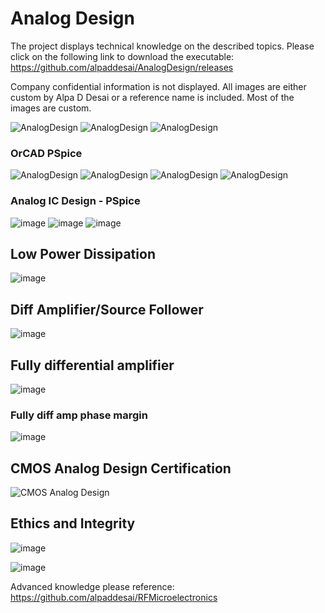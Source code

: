 # Analog Design

The project displays technical knowledge on the described topics. Please click on the following link to download the executable:
https://github.com/alpaddesai/AnalogDesign/releases

Company confidential information is not displayed. All images are either custom by Alpa D Desai or a reference name is included.  Most of the images are custom. 

![AnalogDesign](MainWindowImage.png)
![AnalogDesign](SmallSignalModelImage.png)
![AnalogDesign](CMOSImage.png)

### OrCAD PSpice
![AnalogDesign](AnalogCircuitsImage.png)
![AnalogDesign](OperationalAmplifiersImage.png)
![AnalogDesign](DigitalTimingCharacteristics.png)
![AnalogDesign](image16.png)

### Analog IC Design - PSpice
![image](AnalogICDesignI.jpg)
![image](AnalogICDesign_amplifier.jpg)
![image](Optocoupler1.jpg)

## Low Power Dissipation 
![image](LowPowerDissipationADCDesign.jpg)

## Diff Amplifier/Source Follower
![image](TextbookProblem.jpg)

## Fully differential amplifier
![image](DiffAmp.jpg)
### Fully diff amp phase margin
![image](DifferentialAmplifier.png)

## CMOS Analog Design Certification
![CMOS Analog Design](CMOSAnalogDesign.jpg)

## Ethics and Integrity
![image](EthicsandExcellence.png)

![image](USCopyrightCertificate.png)

Advanced knowledge please reference: https://github.com/alpaddesai/RFMicroelectronics 
